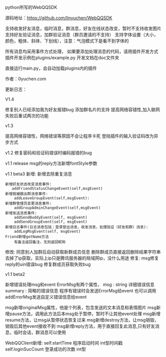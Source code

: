 python所写的WebQQSDK

源码地址：https://github.com/linyuchen/WebQQSDK

支持收发好友消息，临时消息，群消息，好友在线状态改变，暂时不支持收发图片
支持好友验证消息，加群验证消息（群员邀请的不支持）
支持字体设置（大小，颜色，粗体、斜体、下划线），注意：气泡模式下是看不到字体的

所有消息均采用事件方式处理，
如果要添加处理消息的代码，请用插件开发方式
插件开发示例在plugins/example.py
开发文档在doc文件夹

直接运行main.py，会自动加载plugins内的插件

作者：0yuchen.com

更新日志：

V1.4

修复别人已经添加我为好友报错bug
添加群名片的支持
提高网络容错性,加入联网失败后重试两次的功能

v1.3

提高网络容错性，网络错误等原因不会让程序卡死
登陆插件的输入验证码改为异步方式

v1.2
修复密码和验证码错误时编码报错的bug

v1.1 release
msg的reply方法新增fontStyle参数


v1.1 beta3
新增:
    新增去除重复消息

    新增好友状态改变消息事件:
       addFriendStatusChangeEvent(self,msgEvent) 
    新增我被踢出群消息事件:
        addLeaveGroupEvent(self,msgEvent):
    新增群管理员变更消息事件:
        addGroupAdminChangeEvent(self,msgEvent)
    新增发送消息事件:
        addSendBuddyEvent(self, msgEvent)
        addSendGroupEvent(self, msgEvent)
    新增日志事件(日志消息包括：登录登出消息，收发消息，处理验证（好友和群）消息):
        addLogMsgEvent(self, msgEvent)
    Friend新增getName方法
        有备注返回备注，无则返回昵称

修改:
    同意别人加群后自动获取新群成员信息
    删除群成员直接返回删除结果字符串
    去掉了ip获取，实际上ip只是腾讯服务器的局域网ip，没什么用途
修复:
    msg修复reply的uin错误bug
    修复群成员获取失败bug

v1.1 beta2

新增错误处理msg和event
    ErrorMsg有两个属性，
        msg : string 详细错误信息
        summary : 简略的错误信息
    程序有错误时会发送ErrorMsg给event
    也可以调用addErrorMsg发送自定义错误信息给event

msg新增originalMsg属性，他是个列表，包含发送的文本消息和表情图片
msg新增pause方法，调用此方法后本msg处于暂停，暂时不让其他event处理
msg新增resume方法，让msg从暂停状态恢复过来
msg新增destroy方法，让msg销毁，销毁后其他event接收不到
msg新增reply方法，用于直接回复此消息,只有好友消息，临时会话，群消息可以使用

WebQQClient新增:
    self.startTime 程序启动时间 
        int型时间戳
    self.loginSucCount 登录成功的次数
        int型



